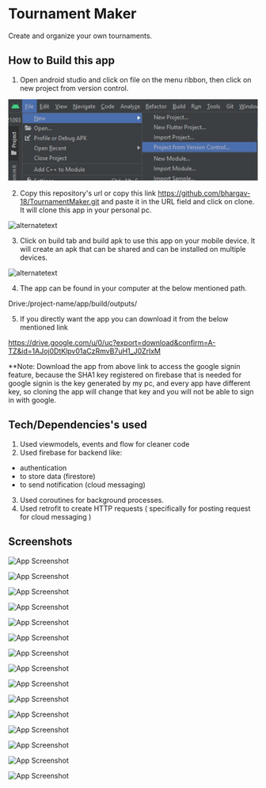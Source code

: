 
# Tournament Maker

Create and organize your own tournaments.

## How to Build this app

1. Open android studio and click on file on the menu ribbon, then click on new project from version control.

![alternatetext](https://github.com/bhargav-18/TournamentMaker/blob/main/Screenshot%202021-11-26%20204100.jpg)

2. Copy this repository's url or copy this link https://github.com/bhargav-18/TournamentMaker.git and paste it in the URL field and click on clone.
It will clone this app in your personal pc.

![alternatetext](https://firebasestorage.googleapis.com/v0/b/tournament-maker-478a7.appspot.com/o/Screenshot%202021-11-26%20203730.jpg?alt=media&token=41f091b5-207f-4437-9bed-23e5c1782e26)

3. Click on build tab and build apk to use this app on your mobile device. It will create an apk that can be shared and can be installed on multiple devices.

![alternatetext](https://firebasestorage.googleapis.com/v0/b/tournament-maker-478a7.appspot.com/o/Screenshot%202021-11-26%20204540.jpg?alt=media&token=2e88a6ec-48a6-4c7c-9863-78762b6b2439)

4. The app can be found in your computer at the below mentioned path.

Drive:/project-name/app/build/outputs/

5. If you directly want the app you can download it from the below mentioned link

https://drive.google.com/u/0/uc?export=download&confirm=A-TZ&id=1AJoj0DtKlpv01aCzRmvB7uH1_J0ZrlxM

**Note: Download the app from above link to access the google signin feature, because the SHA1 key registered on firebase that is needed for google signin is the key generated by my pc, and every app have different key, so cloning the app will change that key and you will not be able to sign in with google.
## Tech/Dependencies's used

1.  Used viewmodels, events  and flow for cleaner code
2.  Used firebase for backend like: 
- authentication
- to store data (firestore) 
- to send notification (cloud messaging)
3. Used coroutines for background processes.
4. Used retrofit to create HTTP requests ( specifically for posting request for cloud messaging )



## Screenshots

![App Screenshot](https://firebasestorage.googleapis.com/v0/b/tournament-maker-478a7.appspot.com/o/1.png?alt=media&token=a823090a-6f75-4b40-94fe-82df690a1727)

![App Screenshot](https://firebasestorage.googleapis.com/v0/b/tournament-maker-478a7.appspot.com/o/2.png?alt=media&token=2f6394bd-4164-4f84-9d4e-f41db3a28acc)

![App Screenshot](https://firebasestorage.googleapis.com/v0/b/tournament-maker-478a7.appspot.com/o/3.png?alt=media&token=7e4dc9c6-e7e7-490c-ba3f-f3e6ed8fd207)

![App Screenshot](https://firebasestorage.googleapis.com/v0/b/tournament-maker-478a7.appspot.com/o/4.png?alt=media&token=b597805d-be29-4f6d-8a90-4b313b8c8b8d)

![App Screenshot](https://firebasestorage.googleapis.com/v0/b/tournament-maker-478a7.appspot.com/o/5.png?alt=media&token=e6952939-f12a-4316-8170-14b003e325db)

![App Screenshot](https://firebasestorage.googleapis.com/v0/b/tournament-maker-478a7.appspot.com/o/6.png?alt=media&token=aa97d689-a955-4e9f-9256-2ee87ed4ec44)

![App Screenshot](https://firebasestorage.googleapis.com/v0/b/tournament-maker-478a7.appspot.com/o/7.png?alt=media&token=95e687f6-28c9-492f-aa6e-552122ba16a7)

![App Screenshot](https://firebasestorage.googleapis.com/v0/b/tournament-maker-478a7.appspot.com/o/8.png?alt=media&token=983dbf76-0d07-423b-aed5-ac86220daeb7)

![App Screenshot](https://firebasestorage.googleapis.com/v0/b/tournament-maker-478a7.appspot.com/o/9.png?alt=media&token=71e6bbfe-f036-45e1-a85c-904c8652ed98)

![App Screenshot](https://firebasestorage.googleapis.com/v0/b/tournament-maker-478a7.appspot.com/o/10.png?alt=media&token=65896013-259b-4f44-92d4-29f49f91d7b4)

![App Screenshot](https://firebasestorage.googleapis.com/v0/b/tournament-maker-478a7.appspot.com/o/12.png?alt=media&token=ecd6d441-9097-475c-a08f-b6a76c6c0109)

![App Screenshot](https://firebasestorage.googleapis.com/v0/b/tournament-maker-478a7.appspot.com/o/13.png?alt=media&token=297f9375-a689-4ff5-9088-c9318e0292a6)

![App Screenshot](https://firebasestorage.googleapis.com/v0/b/tournament-maker-478a7.appspot.com/o/14.png?alt=media&token=799ef2e8-2a0e-41bc-9f80-7e907e2acecb)

![App Screenshot](https://firebasestorage.googleapis.com/v0/b/tournament-maker-478a7.appspot.com/o/15.png?alt=media&token=cc55cdb9-b479-4aba-bca8-663577856014)

![App Screenshot](https://firebasestorage.googleapis.com/v0/b/tournament-maker-478a7.appspot.com/o/16.png?alt=media&token=cedbb215-0940-4386-905d-ea2170cb661a)
